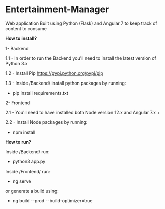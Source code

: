 # Entertainment-Manager

Web application Built using Python (Flask) and Angular 7 to keep track of content to consume

**How to install?**

1- Backend 

1.1 - In order to run the Backend you'll need to install the latest version of Python 3.x

1.2 - Install Pip https://pypi.python.org/pypi/pip

1.3 - Inside /Backend/ install python packages by running:

  * pip install requirements.txt
  
2- Frontend 

2.1 - You'll need to have installed both Node version 12.x and Angular 7.x +

2.2 - Install Node packages by running:

  * npm install
  
**How to run?**

Inside /Backend/ run:

   * python3 app.py

Inside /Frontend/ run:

   * ng serve 
   
   or generate a build using:
   
   * ng build --prod --build-optimizer=true




  
  


